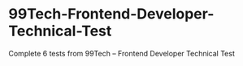 # 99Tech-Frontend-Developer-Technical-Test
Complete 6 tests from 99Tech – Frontend Developer Technical Test
